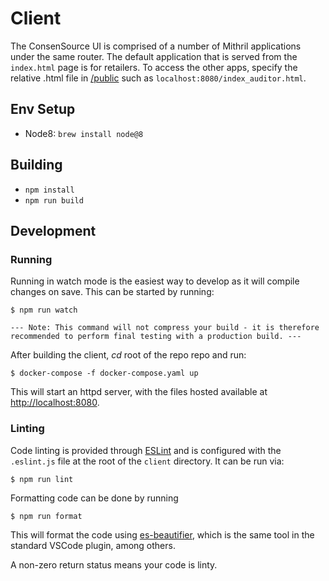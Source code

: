 # Client

The ConsenSource UI is comprised of a number of Mithril applications under the same router. The default application that is served from the `index.html` page is for retailers. To access the other apps, specify the relative .html file in [/public](/client/public) such as `localhost:8080/index_auditor.html`.

## Env Setup

  - Node8: `brew install node@8`

## Building

  - `npm install`
  - `npm run build`

## Development

### Running 
Running in watch mode is the easiest way to develop as it will compile changes on save. This can be started by running:

```
$ npm run watch

--- Note: This command will not compress your build - it is therefore recommended to perform final testing with a production build. ---
```

After building the client, _cd_ root of the repo repo and run:

```
$ docker-compose -f docker-compose.yaml up
```

This will start an httpd server, with the files hosted available at
[http://localhost:8080](http://localhost:8080).

### Linting

Code linting is provided through [ESLint](eslint.org) and is configured with the
`.eslint.js` file at the root of the `client` directory. It can be run via:

```
$ npm run lint
```

Formatting code can be done by running

```
$ npm run format
```

This will format the code using [es-beautifier](https://github.com/dai-shi/es-beautifier),
which is the same tool in the standard VSCode plugin, among others.

A non-zero return status means your code is linty.
